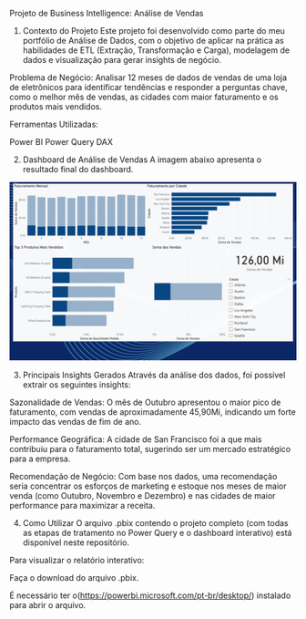 Projeto de Business Intelligence: Análise de Vendas

1. Contexto do Projeto
Este projeto foi desenvolvido como parte do meu portfólio de Análise de Dados, com o objetivo de aplicar na prática as habilidades de ETL (Extração, Transformação e Carga), modelagem de dados e visualização para gerar insights de negócio.

Problema de Negócio: Analisar 12 meses de dados de vendas de uma loja de eletrônicos para identificar tendências e responder a perguntas chave, como o melhor mês de vendas, as cidades com maior faturamento e os produtos mais vendidos.

Ferramentas Utilizadas:

  Power BI
  Power Query
  DAX

2. Dashboard de Análise de Vendas
A imagem abaixo apresenta o resultado final do dashboard.

![dashboard-vendas](dashboard-vendas.png)

3. Principais Insights Gerados
Através da análise dos dados, foi possível extrair os seguintes insights:

Sazonalidade de Vendas: O mês de Outubro apresentou o maior pico de faturamento, com vendas de aproximadamente 45,90Mi, indicando um forte impacto das vendas de fim de ano.

Performance Geográfica: A cidade de San Francisco foi a que mais contribuiu para o faturamento total, sugerindo ser um mercado estratégico para a empresa.

Recomendação de Negócio: Com base nos dados, uma recomendação seria concentrar os esforços de marketing e estoque nos meses de maior venda (como Outubro, Novembro e Dezembro) e nas cidades de maior performance para maximizar a receita.

4. Como Utilizar
O arquivo .pbix contendo o projeto completo (com todas as etapas de tratamento no Power Query e o dashboard interativo) está disponível neste repositório.

Para visualizar o relatório interativo:

Faça o download do arquivo .pbix.

É necessário ter o(https://powerbi.microsoft.com/pt-br/desktop/) instalado para abrir o arquivo.
